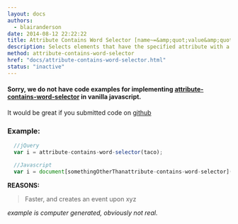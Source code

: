 ```yaml
---
layout: docs
authors:
  - blairanderson
date: 2014-08-12 22:22:22
title: Attribute Contains Word Selector [name~=&amp;quot;value&amp;quot;] in Javascript - without jQuery
description: Selects elements that have the specified attribute with a value containing a given word, delimited by spaces.
method: attribute-contains-word-selector
href: "docs/attribute-contains-word-selector.html"
status: "inactive"
---
```


#### Sorry, we do not have code examples for implementing [attribute-contains-word-selector](http://api.jquery.com/attribute-contains-word-selector/) in vanilla javascript.

It would be great if you submitted code on [github](https://github.com/blairanderson/without-jquery/blob/master/docs/attribute-contains-word-selector.md)

### Example:

```javascript
  //jQuery
  var i = attribute-contains-word-selector(taco);

  //Javascript
  var i = document[somethingOtherThanattribute-contains-word-selector](taco);

```

**REASONS:**
> Faster, and creates an event upon xyz

*example is computer generated, obviously not real.*
